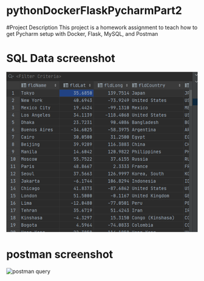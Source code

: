 # pythonDockerFlaskPycharmPart2

#Project Description
This project is a homework assignment to teach how to get Pycharm setup with Docker, Flask, MySQL, and Postman

# SQL Data screenshot
![pycharm data Query](screenshots/QueryData.png)
# postman screenshot
![postman query](screenshots/postmanscreenshot.png)